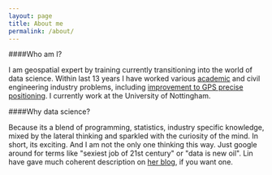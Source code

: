 ```yaml
---
layout: page
title: About me
permalink: /about/
---
```


####Who am I?

I am geospatial expert by training currently transitioning into the world of data science. Within last 13 years I have worked various [academic](http://www.researchgate.net/profile/Lukasz_Bonenberg) and civil engineering industry problems, including [improvement to GPS precise positioning](http://www.researchgate.net/publication/264858490_Closely-coupled_Integration_of_Locata_and_GPS_for_Engineering_Applications). I currently work at the University of Nottingham.

####Why data science?

Because its a blend of programming, statistics, industry specific knowledge, mixed by the lateral thinking and sparkled with the curiosity of the mind. In short, its exciting. And I am not the only one thinking this way. Just google around for terms like "sexiest job of 21st century"  or "data is new oil". 
Lin have gave much coherent description on [her blog](http://linbug.github.io/about/), if you want one.


